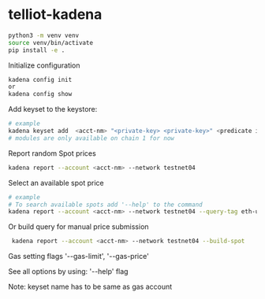 # telliot-kadena
```sh
python3 -m venv venv
source venv/bin/activate
pip install -e .
```

Initialize configuration
```sh
kadena config init
or
kadena config show
```

Add keyset to the keystore:
```sh
# example
kadena keyset add  <acct-nm> "<private-key> <private-key>" <predicate ie. keys-all> <chain-id>
# modules are only available on chain 1 for now
```

Report random Spot prices
```sh
kadena report --account <acct-nm> --network testnet04
```

Select an available spot price
```sh
# example
# To search available spots add '--help' to the command
kadena report --account <acct-nm> --network testnet04 --query-tag eth-usd-spot
```

Or build query for manual price submission
```sh
 kadena report --account <acct-nm> --network testnet04 --build-spot
 ```

Gas setting flags
'--gas-limit', '--gas-price'

See all options by using: '--help' flag

Note: keyset name has to be same as gas account

